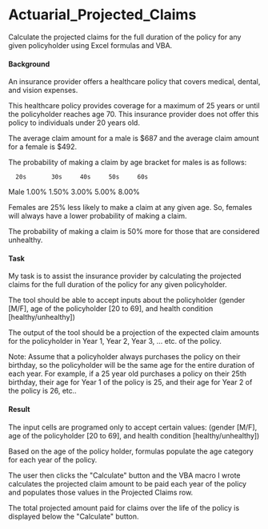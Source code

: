 # Actuarial_Projected_Claims
Calculate the projected claims for the full duration of the policy for any given policyholder using Excel formulas and VBA.

#### Background
An insurance provider offers a healthcare policy that covers medical, dental, and vision expenses.

This healthcare policy provides coverage for a maximum of 25 years or until the policyholder reaches age 70. This insurance provider does not offer this policy to individuals under 20 years old.

The average claim amount for a male is $687 and the average claim amount for a female is $492.

The probability of making a claim by age bracket for males is as follows:

      20s	    30s	    40s	    50s	    60s
Male	1.00%	  1.50%	  3.00%	  5.00%	  8.00%

Females are 25% less likely to make a claim at any given age. So, females will always have a lower probability of making a claim.

The probability of making a claim is 50% more for those that are considered unhealthy.

#### Task
My task is to assist the insurance provider by calculating the projected claims for the full duration of the policy for any given policyholder.

The tool should be able to accept inputs about the policyholder (gender [M/F], age of the policyholder [20 to 69], and health condition [healthy/unhealthy])

The output of the tool should be a projection of the expected claim amounts for the policyholder in Year 1, Year 2, Year 3, … etc. of the policy.

Note: Assume that a policyholder always purchases the policy on their birthday, so the policyholder will be the same age for the entire duration of each year.  For example, if a 25 year old purchases a policy on their 25th birthday, their age for Year 1 of the policy is 25, and their age for Year 2 of the policy is 26, etc..

#### Result
The input cells are programed only to accept certain values: (gender [M/F], age of the policyholder [20 to 69], and health condition [healthy/unhealthy])

Based on the age of the policy holder, formulas populate the age category for each year of the policy.

The user then clicks the "Calculate" button and the VBA macro I wrote calculates the projected claim amount to be paid each year of the policy and populates those values in the Projected Claims row.

The total projected amount paid for claims over the life of the policy is displayed below the "Calculate" button.

